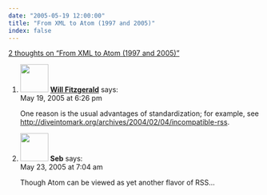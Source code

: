 ```yaml
---
date: "2005-05-19 12:00:00"
title: "From XML to Atom (1997 and 2005)"
index: false
---
```


[2 thoughts on &ldquo;From XML to Atom (1997 and 2005)&rdquo;](/lemire/blog/2005/05-19-from-xml-to-atom-1997-and-2005)

<ol class="comment-list">
<li id="comment-2342" class="comment even thread-even depth-1">
<div class="comment-author vcard">
<img alt src="https://secure.gravatar.com/avatar/4b85e6b127c527c8dcebe18d1c985e48?s=56&#038;d=mm&#038;r=g" srcset="https://secure.gravatar.com/avatar/4b85e6b127c527c8dcebe18d1c985e48?s=112&#038;d=mm&#038;r=g 2x" class="avatar avatar-56 photo" height="56" width="56" decoding="async" /> <b class="fn"><a href="http://www.entish.org" class="url" rel="ugc external nofollow">Will Fitzgerald</a></b> <span class="says">says:</span> </div>
<div class="comment-metadata"><time datetime="2005-05-19T18:26:56+00:00">May 19, 2005 at 6:26 pm</time></a> </div>
<div class="comment-content">
<p>One reason is the usual advantages of standardization; for example, see <a href="http://diveintomark.org/archives/2004/02/04/incompatible-rss" rel="nofollow ugc">http://diveintomark.org/archives/2004/02/04/incompatible-rss</a>.</p>
</div>
</li>
<li id="comment-2343" class="comment odd alt thread-odd thread-alt depth-1">
<div class="comment-author vcard">
<img alt src="https://secure.gravatar.com/avatar/24f866ee4a06bb70054b962ff09295b3?s=56&#038;d=mm&#038;r=g" srcset="https://secure.gravatar.com/avatar/24f866ee4a06bb70054b962ff09295b3?s=112&#038;d=mm&#038;r=g 2x" class="avatar avatar-56 photo" height="56" width="56" decoding="async" /> <b class="fn">Seb</b> <span class="says">says:</span> </div>
<div class="comment-metadata"><time datetime="2005-05-23T07:04:44+00:00">May 23, 2005 at 7:04 am</time></a> </div>
<div class="comment-content">
<p>Though Atom can be viewed as yet another flavor of RSS&#8230;</p>
</div>
</li>
</ol>
